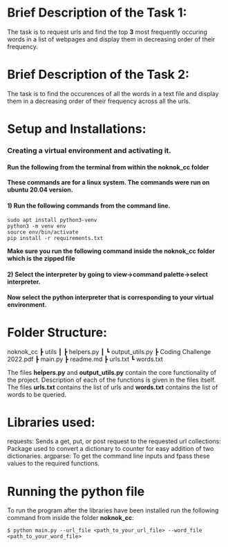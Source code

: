 # Brief Description of the Task 1:
The task is to request urls and find the top **3** most frequently occuring words in a list of webpages and display them in decreasing order of their frequency. 
# Brief Description of the Task 2:
The task is to find the occurences of all the words in a text file and display them in a decreasing order of their frequency across all the urls.
# Setup and Installations:

### Creating a virtual environment and activating it.

#### Run the following from the terminal from within the noknok_cc folder 


**These commands are for a linux system. The commands were run on ubuntu 20.04 version.**

#### 1) Run the following commands from the command line.
```
sudo apt install python3-venv
python3 -m venv env
source env/bin/activate
pip install -r requirements.txt
```
**Make sure you run the following command inside the noknok_cc folder which is the zipped file**

#### 2) Select the interpreter by going to view->command palette->select interpreter.
**Now select the python interpreter that is corresponding to your virtual environment.**

# Folder Structure:
noknok_cc
 ┣ utils
 ┃ ┣ helpers.py
 ┃ ┗ output_utils.py
 ┣ Coding Challenge 2022.pdf
 ┣ main.py
 ┣ readme.md
 ┣ urls.txt
 ┗ words.txt
 
 The files **helpers.py** and **output_utils.py** contain the core functionality of the project. Description of each of the functions is given in the files itself. The files **urls.txt** contains the list of urls and **words.txt** contains the list of words to be queried.
 
 # Libraries used:
requests: Sends a get, put, or post request to the requested url
collections: Package used to convert a dictionary to counter for easy addition of two dictionaries.
argparse: To get the command line inputs and fpass these values to the required functions.

# Running the python file
To run the program after the libraries have been installed run the following command from inside the folder **noknok_cc**:

```
$ python main.py --url_file <path_to_your_url_file> --word_file  <path_to_your_word_file>
```




 
 